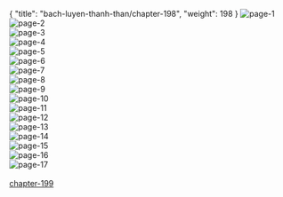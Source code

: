 { "title": "bach-luyen-thanh-than/chapter-198", "weight": 198 }
<img src="bach-luyen-thanh-than_0198_01-db7b16c1384d4147e34f171146e72dee.webp" alt="page-1" origin="http://1.bp.blogspot.com/-dXNCKEQaylg/WoQkWGanmJI/AAAAAAAAIFU/-_JryywfbOsheVTShBhqpsaRaQfwlK3ewCLcBGAs/s1600/2.jpg?imgmax=0"><br/>
<img src="bach-luyen-thanh-than_0198_02-6dfa995a42c8a0f3fd0def29828e3d4d.webp" alt="page-2" origin="http://1.bp.blogspot.com/-WspkUQ41iEE/WoQkYLQPTHI/AAAAAAAAIFY/2BUXo78yWOk136oavj06qI5Y-mIf9jFIQCLcBGAs/s1600/5.jpg?imgmax=0"><br/>
<img src="bach-luyen-thanh-than_0198_03-f30bdc36b42d3023cefc337bd5fe4949.webp" alt="page-3" origin="http://1.bp.blogspot.com/-UsKa0dv79mc/WoQkZSZLqjI/AAAAAAAAIFc/YiU0Fzm-slwin-gkCirifjdZOcXpxfYCgCLcBGAs/s1600/6.jpg?imgmax=0"><br/>
<img src="bach-luyen-thanh-than_0198_04-07ddc79e341d73e4eb81ce7fb2948ec9.webp" alt="page-4" origin="http://1.bp.blogspot.com/-66__TdN9XD8/WoQkaDGIMxI/AAAAAAAAIFg/ul5EdhOpiIsFvUTRZoVmGAcH6cc0oZNZACLcBGAs/s1600/7.jpg?imgmax=0"><br/>
<img src="bach-luyen-thanh-than_0198_05-ab7d7bfbd91f29ae4382eb396e074daf.webp" alt="page-5" origin="http://1.bp.blogspot.com/-VqHJkLGprgA/WoQkbEalC6I/AAAAAAAAIFk/yqkiboXGlOkbKiz-aZJ0-Z1hBEh3_3rjQCLcBGAs/s1600/8.jpg?imgmax=0"><br/>
<img src="bach-luyen-thanh-than_0198_06-964b2b792a8f84d9318c9530a2d8bdb1.webp" alt="page-6" origin="http://1.bp.blogspot.com/-18adFq1tttg/WoQkcD6S-JI/AAAAAAAAIFo/wqqvTYRIC-k6pinSAo1byhgCCaox3J-bwCLcBGAs/s1600/9.jpg?imgmax=0"><br/>
<img src="bach-luyen-thanh-than_0198_07-fed179844ad04543ff3d3c73779c7586.webp" alt="page-7" origin="http://1.bp.blogspot.com/-Y976aJ_npkA/WoQkLRNDaJI/AAAAAAAAIEs/RA9fNCxQBEQOmf8WVFOtRKlPFnhslpnkACLcBGAs/s1600/10.jpg?imgmax=0"><br/>
<img src="bach-luyen-thanh-than_0198_08-6aff2191d11314da25378422d77cf5fd.webp" alt="page-8" origin="http://1.bp.blogspot.com/-8b8UNFQQy4o/WoQkLsVnOnI/AAAAAAAAIEw/9QrcebwyI8YdswgFiy6ODlzzoefIye1VgCLcBGAs/s1600/11.jpg?imgmax=0"><br/>
<img src="bach-luyen-thanh-than_0198_09-4882276954e90fac120a703553c60668.webp" alt="page-9" origin="http://1.bp.blogspot.com/-vT4WNSwJcx4/WoQkLP5B52I/AAAAAAAAIEo/Kpt6uHFHJZ8_hqtMRrCNRObUEdbCekUxwCLcBGAs/s1600/12.jpg?imgmax=0"><br/>
<img src="bach-luyen-thanh-than_0198_10-87542e537ad37e253ecae364de77b3f9.webp" alt="page-10" origin="http://1.bp.blogspot.com/-_UZAWUqWujM/WoQkObXGd4I/AAAAAAAAIE0/nStDJu_aCwEicJQtBMubxO6AIohTgCxFgCLcBGAs/s1600/13.jpg?imgmax=0"><br/>
<img src="bach-luyen-thanh-than_0198_11-c916432133214e98a0c9d23c0ea4aada.webp" alt="page-11" origin="http://1.bp.blogspot.com/-eEihVnqghZQ/WoQkPiBUcxI/AAAAAAAAIE4/5bfrp_HuTTgphONQRySck4cOIcLN2svkwCLcBGAs/s1600/14.jpg?imgmax=0"><br/>
<img src="bach-luyen-thanh-than_0198_12-b16e214b73604a42151c9d9dbd6c73f4.webp" alt="page-12" origin="http://1.bp.blogspot.com/-_T6lo3o6mHQ/WoQkQLcuoqI/AAAAAAAAIE8/1s1d_WhfmC0fJvjyhhdjwGFtPzCyu9pUgCLcBGAs/s1600/15.jpg?imgmax=0"><br/>
<img src="bach-luyen-thanh-than_0198_13-0af9c27aa05373f557f0cf147597cdc0.webp" alt="page-13" origin="http://1.bp.blogspot.com/-ezt2DtOapQw/WoQkRBjO9mI/AAAAAAAAIFA/9o-99QIM5hk8onsin8TBorncNPWuZLV-ACLcBGAs/s1600/16.jpg?imgmax=0"><br/>
<img src="bach-luyen-thanh-than_0198_14-c9509d72e5a68d59ccad1eaf0a5b8b5c.webp" alt="page-14" origin="http://1.bp.blogspot.com/-B5s9UVjTYp4/WoQkTwTNdRI/AAAAAAAAIFE/xJL1f25PpTkfSLGOVQz45_IC-gyHf6XpQCLcBGAs/s1600/17.jpg?imgmax=0"><br/>
<img src="bach-luyen-thanh-than_0198_15-3abed7e75eeaa2efc14484e14efdc447.webp" alt="page-15" origin="http://1.bp.blogspot.com/-fPir8eyyhUc/WoQkUItiv0I/AAAAAAAAIFI/tCgc21XsiyAV-em2k-RidDhyL0IQ-vtpwCLcBGAs/s1600/18.jpg?imgmax=0"><br/>
<img src="bach-luyen-thanh-than_0198_16-850x1243-580564a04b5be2f7d9b5095ee2de2cf3.webp" alt="page-16" origin="http://1.bp.blogspot.com/-kcRnj8zrM2M/WoQkU-NF7oI/AAAAAAAAIFM/6Wy1LqMhWv4ExyU2pUSXTtADlUKcMjwaACLcBGAs/s1600/19.jpg?imgmax=0"><br/>
<img src="bach-luyen-thanh-than_0198_17-b5d512a3570a6411286735347155b814.webp" alt="page-17" origin="http://1.bp.blogspot.com/-0t3Lsr1ZbgA/WoQkVaGx4ZI/AAAAAAAAIFQ/bjiAYJ6JhTUjxsqKStm-AkrJR84jLSWtACLcBGAs/s1600/22.jpg?imgmax=0"><br/>
<br/><a class="nextchap" href="/bach-luyen-thanh-than/chapter-199">chapter-199</a>
